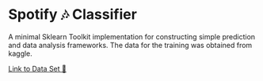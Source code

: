 # Spotify 🎶 Classifier

A minimal Sklearn Toolkit implementation for constructing simple prediction and data analysis frameworks. The data for the training was obtained from kaggle.

[Link to Data Set 📄](https://www.kaggle.com/geomack/spotifyclassification)
